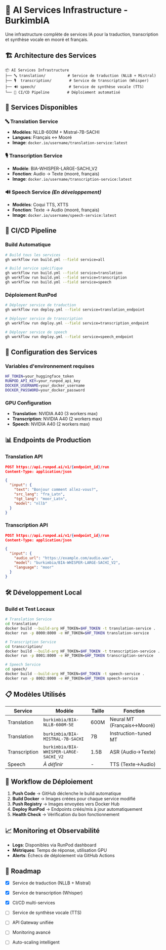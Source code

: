 # 🤖 AI Services Infrastructure - BurkimbIA

Une infrastructure complète de services IA pour la traduction, transcription et synthèse vocale en mooré et français.

## 🏗️ Architecture des Services

```
📦 AI Services Infrastructure
├── 🔤 translation/          # Service de traduction (NLLB + Mistral)
├── 🎙️  transcription/        # Service de transcription (Whisper)
├── 🔊 speech/               # Service de synthèse vocale (TTS)
└── 🚀 CI/CD Pipeline        # Déploiement automatisé
```

## 🐳 Services Disponibles

### 🔤 **Translation Service**
- **Modèles**: NLLB-600M + Mistral-7B-SACHI
- **Langues**: Français ↔ Mooré
- **Image**: `docker.io/username/translation-service:latest`

### 🎙️ **Transcription Service**
- **Modèle**: BIA-WHISPER-LARGE-SACHI_V2
- **Fonction**: Audio → Texte (mooré, français)
- **Image**: `docker.io/username/transcription-service:latest`

### 🔊 **Speech Service** *(En développement)*
- **Modèles**: Coqui TTS, XTTS
- **Fonction**: Texte → Audio (mooré, français)
- **Image**: `docker.io/username/speech-service:latest`

## 🚀 CI/CD Pipeline

### **Build Automatique**
```bash
# Build tous les services
gh workflow run build.yml --field service=all

# Build service spécifique
gh workflow run build.yml --field service=translation
gh workflow run build.yml --field service=transcription
gh workflow run build.yml --field service=speech
```

### **Déploiement RunPod**
```bash
# Déployer service de traduction
gh workflow run deploy.yml --field service=translation_endpoint

# Déployer service de transcription  
gh workflow run deploy.yml --field service=transcription_endpoint

# Déployer service de speech
gh workflow run deploy.yml --field service=speech_endpoint
```

## 🔧 Configuration des Services

### **Variables d'environnement requises**
```bash
HF_TOKEN=your_huggingface_token
RUNPOD_API_KEY=your_runpod_api_key
DOCKER_USERNAME=your_docker_username
DOCKER_PASSWORD=your_docker_password
```

### **GPU Configuration**
- **Translation**: NVIDIA A40 (3 workers max)
- **Transcription**: NVIDIA A40 (2 workers max) 
- **Speech**: NVIDIA A40 (2 workers max)

## 📊 Endpoints de Production

### **Translation API**
```json
POST https://api.runpod.ai/v1/{endpoint_id}/run
Content-Type: application/json

{
  "input": {
    "text": "Bonjour comment allez-vous?",
    "src_lang": "fra_Latn",
    "tgt_lang": "moor_Latn",
    "model": "nllb"
  }
}
```

### **Transcription API**
```json
POST https://api.runpod.ai/v1/{endpoint_id}/run
Content-Type: application/json

{
  "input": {
    "audio_url": "https://example.com/audio.wav",
    "model": "burkimbia/BIA-WHISPER-LARGE-SACHI_V2",
    "language": "moor"
  }
}
```

## 🛠️ Développement Local

### **Build et Test Locaux**
```bash
# Translation Service
cd translation/
docker build --build-arg HF_TOKEN=$HF_TOKEN -t translation-service .
docker run -p 8000:8000 -e HF_TOKEN=$HF_TOKEN translation-service

# Transcription Service  
cd transcription/
docker build --build-arg HF_TOKEN=$HF_TOKEN -t transcription-service .
docker run -p 8001:8000 -e HF_TOKEN=$HF_TOKEN transcription-service

# Speech Service
cd speech/
docker build --build-arg HF_TOKEN=$HF_TOKEN -t speech-service .
docker run -p 8002:8000 -e HF_TOKEN=$HF_TOKEN speech-service
```

## 📋 Modèles Utilisés

| Service | Modèle | Taille | Fonction |
|---------|--------|--------|----------|
| Translation | `burkimbia/BIA-NLLB-600M-5E` | 600M | Neural MT (Français↔Mooré) |
| Translation | `burkimbia/BIA-MISTRAL-7B-SACHI` | 7B | Instruction-tuned MT |
| Transcription | `burkimbia/BIA-WHISPER-LARGE-SACHI_V2` | 1.5B | ASR (Audio→Texte) |
| Speech | *À définir* | - | TTS (Texte→Audio) |

## 🔄 Workflow de Déploiement

1. **Push Code** → GitHub déclenche le build automatique
2. **Build Docker** → Images créées pour chaque service modifié
3. **Push Registry** → Images envoyées vers Docker Hub
4. **Deploy RunPod** → Endpoints créés/mis à jour automatiquement
5. **Health Check** → Vérification du bon fonctionnement

## 📈 Monitoring et Observabilité

- **Logs**: Disponibles via RunPod dashboard
- **Métriques**: Temps de réponse, utilisation GPU
- **Alerts**: Échecs de déploiement via GitHub Actions

## 🚧 Roadmap

- [x] Service de traduction (NLLB + Mistral)
- [x] Service de transcription (Whisper)
- [x] CI/CD multi-services
- [ ] Service de synthèse vocale (TTS)
- [ ] API Gateway unifiée
- [ ] Monitoring avancé
- [ ] Auto-scaling intelligent


